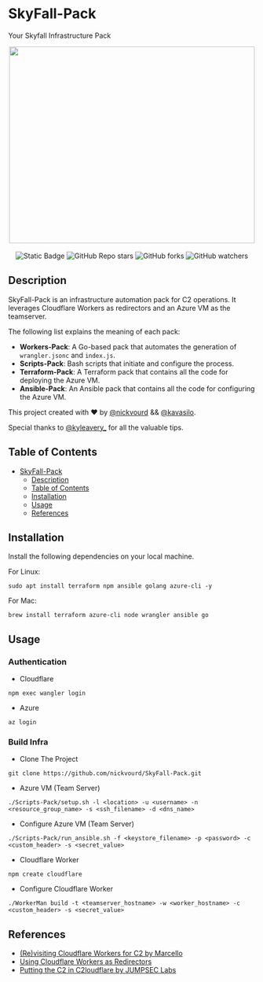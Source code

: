 # SkyFall-Pack

Your Skyfall Infrastructure Pack

<p align="center">
  <img width="500" height="400" src="/Pictures/logo2.png"><br /><br />
  <img alt="Static Badge" src="https://img.shields.io/badge/License-MIT-green?link=https%3A%2F%2Fgithub.com%2Fnickvourd%2FSkyFall-Pack%2Fblob%2Fmain%2FLICENSE">
  <img alt="GitHub Repo stars" src="https://img.shields.io/github/stars/nickvourd/SkyFall-Pack?logoColor=yellow">
  <img alt="GitHub forks" src="https://img.shields.io/github/forks/nickvourd/SkyFall-Pack?logoColor=red">
  <img alt="GitHub watchers" src="https://img.shields.io/github/watchers/nickvourd/SkyFall-Pack?logoColor=blue">
</p>

## Description

SkyFall-Pack is an infrastructure automation pack for C2 operations. It leverages Cloudflare Workers as redirectors and an Azure VM as the teamserver.

The following list explains the meaning of each pack:

- **Workers-Pack**: A Go-based pack that automates the generation of `wrangler.jsonc` and `index.js`.
- **Scripts-Pack**: Bash scripts that initiate and configure the process.
- **Terraform-Pack**: A Terraform pack that contains all the code for deploying the Azure VM.
- **Ansible-Pack**: An Ansible pack that contains all the code for configuring the Azure VM.

This project created with :heart: by [@nickvourd](https://x.com/nickvourd) && [@kavasilo](https://x.com/kavasilo).

Special thanks to [@kyleavery_](https://x.com/kyleavery_) for all the valuable tips.

## Table of Contents
- [SkyFall-Pack](#skyfall-pack)
  - [Description](#description)
  - [Table of Contents](#table-of-contents)
  - [Installation](#installation)
  - [Usage](#usage)
  - [References](#references)

## Installation

Install the following dependencies on your local machine.

For Linux:

```
sudo apt install terraform npm ansible golang azure-cli -y
```

For Mac:

```
brew install terraform azure-cli node wrangler ansible go
```

## Usage

### Authentication

- Cloudflare

```
npm exec wangler login
```

- Azure 

```
az login
```

### Build Infra

- Clone The Project

```
git clone https://github.com/nickvourd/SkyFall-Pack.git
```

- Azure VM (Team Server)

```
./Scripts-Pack/setup.sh -l <location> -u <username> -n <resource_group_name> -s <ssh_filename> -d <dns_name>
```

- Configure Azure VM (Team Server)

```
./Scripts-Pack/run_ansible.sh -f <keystore_filename> -p <password> -c <custom_header> -s <secret_value>
```

- Cloudflare Worker

```
npm create cloudflare
```

- Configure Cloudflare Worker

```
./WorkerMan build -t <teamserver_hostname> -w <worker_hostname> -c <custom_header> -s <secret_value>
```

## References

- [(Re)visiting Cloudflare Workers for C2 by Marcello](https://byt3bl33d3r.substack.com/p/revisiting-cloudflare-workers-for)
- [Using Cloudflare Workers as Redirectors](https://ajpc500.github.io/c2/Using-CloudFlare-Workers-as-Redirectors/)
- [Putting the C2 in C2loudflare by JUMPSEC Labs](https://labs.jumpsec.com/putting-the-c2-in-c2loudflare/)
